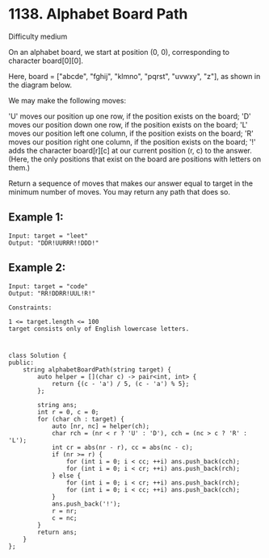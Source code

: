 # 1138. Alphabet Board Path
Difficulty medium

On an alphabet board, we start at position (0, 0), corresponding to character board[0][0].

Here, board = ["abcde", "fghij", "klmno", "pqrst", "uvwxy", "z"], as shown in the diagram below.



We may make the following moves:

'U' moves our position up one row, if the position exists on the board;
'D' moves our position down one row, if the position exists on the board;
'L' moves our position left one column, if the position exists on the board;
'R' moves our position right one column, if the position exists on the board;
'!' adds the character board[r][c] at our current position (r, c) to the answer.
(Here, the only positions that exist on the board are positions with letters on them.)

Return a sequence of moves that makes our answer equal to target in the minimum number of moves.  You may return any path that does so.


## Example 1:
```
Input: target = "leet"
Output: "DDR!UURRR!!DDD!"
```


## Example 2:
```
Input: target = "code"
Output: "RR!DDRR!UUL!R!"
```


```
Constraints:

1 <= target.length <= 100
target consists only of English lowercase letters.
```


#
```
class Solution {
public:
    string alphabetBoardPath(string target) {
        auto helper = [](char c) -> pair<int, int> {
            return {(c - 'a') / 5, (c - 'a') % 5};
        };

        string ans;
        int r = 0, c = 0;
        for (char ch : target) {
            auto [nr, nc] = helper(ch);
            char rch = (nr < r ? 'U' : 'D'), cch = (nc > c ? 'R' : 'L');
            int cr = abs(nr - r), cc = abs(nc - c);
            if (nr >= r) {
                for (int i = 0; i < cc; ++i) ans.push_back(cch);
                for (int i = 0; i < cr; ++i) ans.push_back(rch);
            } else {
                for (int i = 0; i < cr; ++i) ans.push_back(rch);
                for (int i = 0; i < cc; ++i) ans.push_back(cch);
            }
            ans.push_back('!');
            r = nr;
            c = nc;
        }
        return ans;
    }
};
```